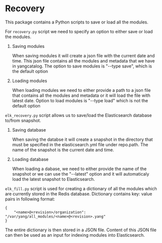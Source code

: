 Recovery
========

This package contains a Python scripts to save or load all the modules.

For `recovery.py` script we need to specify an option to either save or load the modules.

1. Saving modules

    When saving modules it will create a json file with the current
    date and time. This json file contains all the modules and
    metadata that we have in yangcatalog. The option to save modules
    is "--type save", which is the default option

2. Loading modules

    When loading modules we need to either provide a path to a json
    file that contains all the modules and metadata or it will
    load the file with latest date. Option to load modules is
    "--type load" which is not the default option

`elk_recovery.py` script allows us to save/load
the Elasticsearch database to/from snapshot.

1. Saving database

    When saving the databse it will create a snapshot in the directory that
    must be specified in the elasticsearch.yml file under repo.path.
    The name of the snapshot is the current date and time.

2. Loading database

    When loading a dabase, we need to either provide the name of the snapshot
    or we can use the "--latest" option and it will automaticaly load
    the latest snapshot to Elasticsearch.

`elk_fill.py` script is used for creating a dictionary of all the modules
which are currently stored in the Redis database. 
Dictionary contains key: value pairs in following format:
```
{
    "<name>@<revision>/organization": "/var/yang/all_modules/<name>@<revision>.yang"
}
```
The entire dictionary is then stored in a JSON file. 
Content of this JSON file can then be used as an input for indexing modules into Elasticsearch.